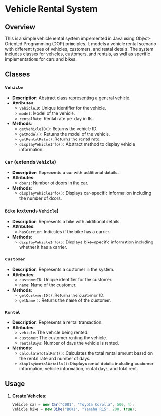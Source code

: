 # Vehicle Rental System

## Overview

This is a simple vehicle rental system implemented in Java using Object-Oriented Programming (OOP) principles. It models a vehicle rental scenario with different types of vehicles, customers, and rental details. The system includes classes for vehicles, customers, and rentals, as well as specific implementations for cars and bikes.

## Classes

### `Vehicle`
- **Description**: Abstract class representing a general vehicle.
- **Attributes**:
  - `vehicleID`: Unique identifier for the vehicle.
  - `model`: Model of the vehicle.
  - `rentalRate`: Rental rate per day in Rs.
- **Methods**:
  - `getVehicleID()`: Returns the vehicle ID.
  - `getModel()`: Returns the model of the vehicle.
  - `getRentalRate()`: Returns the rental rate.
  - `displayVehicleInfo()`: Abstract method to display vehicle information.

### `Car` (extends `Vehicle`)
- **Description**: Represents a car with additional details.
- **Attributes**:
  - `doors`: Number of doors in the car.
- **Methods**:
  - `displayVehicleInfo()`: Displays car-specific information including the number of doors.

### `Bike` (extends `Vehicle`)
- **Description**: Represents a bike with additional details.
- **Attributes**:
  - `hasCarrier`: Indicates if the bike has a carrier.
- **Methods**:
  - `displayVehicleInfo()`: Displays bike-specific information including whether it has a carrier.

### `Customer`
- **Description**: Represents a customer in the system.
- **Attributes**:
  - `customerID`: Unique identifier for the customer.
  - `name`: Name of the customer.
- **Methods**:
  - `getCustomerID()`: Returns the customer ID.
  - `getName()`: Returns the name of the customer.

### `Rental`
- **Description**: Represents a rental transaction.
- **Attributes**:
  - `vehicle`: The vehicle being rented.
  - `customer`: The customer renting the vehicle.
  - `rentalDays`: Number of days the vehicle is rented.
- **Methods**:
  - `calculateTotalRent()`: Calculates the total rental amount based on the rental rate and number of days.
  - `displayRentalDetails()`: Displays rental details including customer information, vehicle information, rental days, and total rent.

## Usage

1. **Create Vehicles**:
   ```java
   Vehicle car = new Car("C001", "Toyota Corolla", 500, 4);
   Vehicle bike = new Bike("B001", "Yamaha R15", 200, true);
